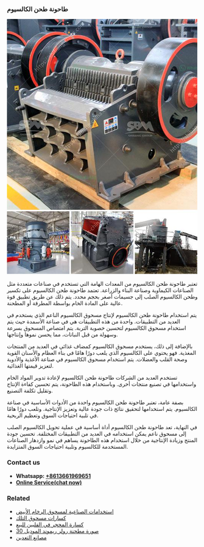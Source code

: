 <h3>طاحونة طحن الكالسيوم</h3><img src='1701852445.jpg' alt=''><p>تعتبر طاحونة طحن الكالسيوم من المعدات الهامة التي تستخدم في صناعات متعددة مثل الصناعات الكيماوية وصناعة البناء والزراعة. تعتمد طاحونة طحن الكالسيوم على تكسير وطحن الكالسيوم الصلب إلى جسيمات أصغر بحجم محدد. يتم ذلك عن طريق تطبيق قوة عالية على المادة الخام بواسطة المطرقة أو المطحنة.</p><p>يتم استخدام طاحونة طحن الكالسيوم لإنتاج مسحوق الكالسيوم الناعم الذي يستخدم في العديد من التطبيقات. واحدة من هذه التطبيقات هي في صناعة الأسمدة حيث يتم استخدام مسحوق الكالسيوم لتحسين خصوبة التربة. يتم امتصاص المسحوق بسرعة وسهولة من قبل النباتات، مما يحسن نموها وإنتاجها.</p><p>بالإضافة إلى ذلك، يستخدم مسحوق الكالسيوم كمضاف غذائي في العديد من المنتجات المغذية. فهو يحتوي على الكالسيوم الذي يلعب دورًا هامًا في بناء العظام والأسنان القوية وصحة القلب والعضلات. يتم استخدام مسحوق الكالسيوم في صناعة الأغذية والأدوية لتعزيز قيمتها الغذائية.</p><p>تستخدم العديد من الشركات طاحونة طحن الكالسيوم لإعادة تدوير المواد الخام واستخدامها في تصنيع منتجات أخرى. وباستخدام هذه الطاحونة، يتم تحسين كفاءة الإنتاج وتقليل تكلفة التصنيع.</p><p>بصفة عامة، تعتبر طاحونة طحن الكالسيوم واحدة من الأدوات الأساسية في صناعة الكالسيوم. يتم استخدامها لتحقيق نتائج ذات جودة عالية وتعزيز الإنتاجية. وتلعب دورًا هامًا في تلبية احتياجات السوق وتعظيم الربحية.</p><p>في النهاية، تعد طاحونة طحن الكالسيوم أداة أساسية في عملية تحويل الكالسيوم الصلب إلى مسحوق ناعم يمكن استخدامه في العديد من التطبيقات المختلفة. تحسين جودة المنتج وزيادة الإنتاجية من خلال استخدام هذه الطاحونة يساهم في نمو وازدهار الصناعات المستخدمة للكالسيوم وتلبية احتياجات السوق المتزايدة.</p><h3>Contact us</h3><ul><li><strong>Whatsapp:&nbsp;<a href="https://wa.me/8613661969651">+8613661969651</a></strong></li><li><a href="https://swt.shibang-china.com/?git&amp;zhl&amp;طاحونة طحن الكالسيوم"><strong>Online Service(chat now)</strong></a></li></ul><h3>Related</h3><ul><li><a href='استخدامات الصناعية لمسحوق الرخام الأبيض.md'>استخدامات الصناعية لمسحوق الرخام الأبيض</a></li><li><a href='كسارات مسحوق التلك.md'>كسارات مسحوق التلك</a></li><li><a href='كسارة المحجر في الفلبين للبيع.md'>كسارة المحجر في الفلبين للبيع</a></li><li><a href='صورة مطحنة رولر ريموند الموديل 30.md'>صورة مطحنة رولر ريموند الموديل 30</a></li><li><a href='مصانع التعدين.md'>مصانع التعدين</a></li></ul>
